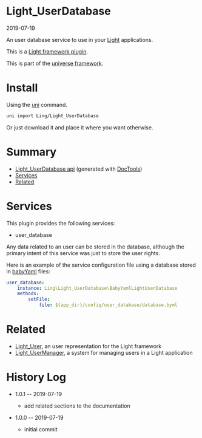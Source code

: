 Light_UserDatabase
===========
2019-07-19



An user database service to use in your [Light](https://github.com/lingtalfi/Light) applications.

This is a [Light framework plugin](https://github.com/lingtalfi/Light/blob/master/doc/pages/plugin.md).


This is part of the [universe framework](https://github.com/karayabin/universe-snapshot).


Install
==========
Using the [uni](https://github.com/lingtalfi/universe-naive-importer) command.
```bash
uni import Ling/Light_UserDatabase
```

Or just download it and place it where you want otherwise.






Summary
===========
- [Light_UserDatabase api](https://github.com/lingtalfi/Light_UserDatabase/blob/master/doc/api/Ling/Light_UserDatabase.md) (generated with [DocTools](https://github.com/lingtalfi/DocTools))
- [Services](#services)
- [Related](#related)





Services
=========


This plugin provides the following services:

- user_database


Any data related to an user can be stored in the database, although the primary intent
of this service was just to store the user rights. 




Here is an example of the service configuration file using a database stored in [babyYaml](https://github.com/lingtalfi/BabyYaml) files:

```yaml
user_database:
    instance: Ling\Light_UserDatabase\BabyYamlLightUserDatabase
    methods:
        setFile:
            file: ${app_dir}/config/user_database/database.byml


```



Related
=========
- [Light_User](https://github.com/lingtalfi/Light_User/), an user representation for the Light framework 
- [Light_UserManager](https://github.com/lingtalfi/Light_UserManager/), a system for managing users in a Light application 





History Log
=============

- 1.0.1 -- 2019-07-19

    - add related sections to the documentation
    
- 1.0.0 -- 2019-07-19

    - initial commit